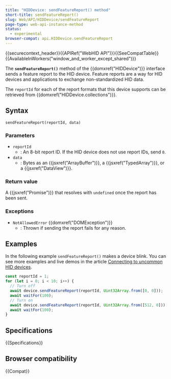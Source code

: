 ```yaml
---
title: "HIDDevice: sendFeatureReport() method"
short-title: sendFeatureReport()
slug: Web/API/HIDDevice/sendFeatureReport
page-type: web-api-instance-method
status:
  - experimental
browser-compat: api.HIDDevice.sendFeatureReport
---
```


{{securecontext_header}}{{APIRef("WebHID API")}}{{SeeCompatTable}}{{AvailableInWorkers("window_and_worker_except_shared")}}

The **`sendFeatureReport()`** method of the {{domxref("HIDDevice")}} interface sends a feature report to the HID device. Feature reports are a way for HID devices and applications to exchange non-standardized HID data.

The `reportId` for each of the report formats that this device supports can be retrieved from {{domxref("HIDDevice.collections")}}.

## Syntax

```js-nolint
sendFeatureReport(reportId, data)
```

### Parameters

- `reportId`
  - : An 8-bit report ID. If the HID device does not use report IDs, send `0`.
- `data`
  - : Bytes as an {{jsxref("ArrayBuffer")}}, a {{jsxref("TypedArray")}}, or a {{jsxref("DataView")}}.

### Return value

A {{jsxref("Promise")}} that resolves with `undefined` once the report has been sent.

### Exceptions

- `NotAllowedError` {{domxref("DOMException")}}
  - : Thrown if sending the report fails for any reason.

## Examples

In the following example `sendFeatureReport()` makes a device blink. You can see more examples and live demos in the article [Connecting to uncommon HID devices](https://developer.chrome.com/docs/capabilities/hid).

```js
const reportId = 1;
for (let i = 0; i < 10; i++) {
  // Turn off
  await device.sendFeatureReport(reportId, Uint32Array.from([0, 0]));
  await waitFor(100);
  // Turn on
  await device.sendFeatureReport(reportId, Uint32Array.from([512, 0]));
  await waitFor(100);
}
```

## Specifications

{{Specifications}}

## Browser compatibility

{{Compat}}

